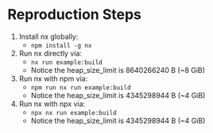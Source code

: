 # Reproduction Steps

1. Install nx globally:
	* `npm install -g nx`
2. Run nx directly via:
	* `nx run example:build`
	* Notice the heap_size_limit is 8640266240 B (~8 GiB)
3. Run nx with npm via:
	* `npm run nx run example:build`
	* Notice the heap_size_limit is 4345298944 B (~4 GiB)
3. Run nx with npx via:
	* `npx nx run example:build`
	* Notice the heap_size_limit is 4345298944 B (~4 GiB)
